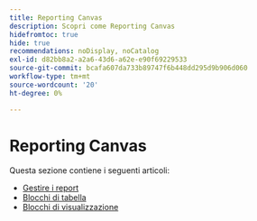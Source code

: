 ```yaml
---
title: Reporting Canvas
description: Scopri come Reporting Canvas
hidefromtoc: true
hide: true
recommendations: noDisplay, noCatalog
exl-id: d82bb8a2-a2a6-43d6-a62e-e90f69229533
source-git-commit: bcafa607da733b89747f6b448dd295d9b906d060
workflow-type: tm+mt
source-wordcount: '20'
ht-degree: 0%

---
```


# Reporting Canvas

Questa sezione contiene i seguenti articoli:

* [Gestire i report](../../reports-and-dashboards/reporting-canvas/manage-reports/manage-reports.md)
* [Blocchi di tabella](../../reports-and-dashboards/reporting-canvas/table-blocks/table-blocks.md)
* [Blocchi di visualizzazione](../../reports-and-dashboards/reporting-canvas/visualization-blocks/visualization-blocks.md)
